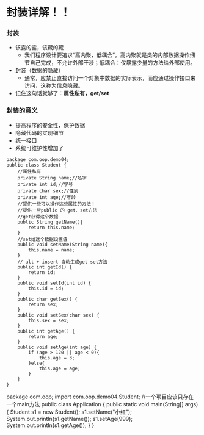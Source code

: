 # 封装详解！！

### 封装

- 该露的露，该藏的藏
  - 我们程序设计要追求“高内聚，低耦合”。高内聚就是类的内部数据操作细节自己完成，不允许外部干涉；低耦合：仅暴露少量的方法给外部使用。
- 封装（数据的隐藏）
  - 通常，应禁止直接访问一个对象中数据的实际表示，而应通过操作接口来访问，这称为信息隐藏。
- 记住这句话就够了：**属性私有，get/set**

### 封装的意义

- 提高程序的安全性，保护数据
- 隐藏代码的实现细节
- 统一接口
- 系统可维护性增加了

```
package com.oop.demo04;
public class Student {
    //属性私有
    private String name;//名字
    private int id;//学号
    private char sex;//性别
    private int age;//年龄
    //提供一些可以操作这些属性的方法！
    //提供一些public 的 get、set方法
    //get获得这个数据
    public String getName(){
        return this.name;
    }
    //set给这个数据设置值
    public void setName(String name){
        this.name = name;
    }
    // alt + insert 自动生成get set方法
    public int getId() {
        return id;
    }
    public void setId(int id) {
        this.id = id;
    }
    public char getSex() {
        return sex;
    }
    public void setSex(char sex) {
        this.sex = sex;
    }
    public int getAge() {
        return age;
    }
    public void setAge(int age) {
        if (age > 120 || age < 0){
            this.age = 3; 
        }else{
            this.age = age;
        }
    }
}
```

package com.oop;
import com.oop.demo04.Student;
//一个项目应该只存在一个main方法
public class Application {
    public static void main(String[] args) {
        Student s1 = new Student();
        s1.setName("小红");
        System.out.println(s1.getName());
        s1.setAge(999);
        System.out.println(s1.getAge());
    }
}